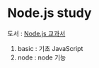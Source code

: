 # Node.js study
도서 : [Node.js 교과서](https://www.aladin.co.kr/shop/wproduct.aspx?ItemId=158379304, "book link")

1. basic : 기초 JavaScript  
2. node : node 기능
